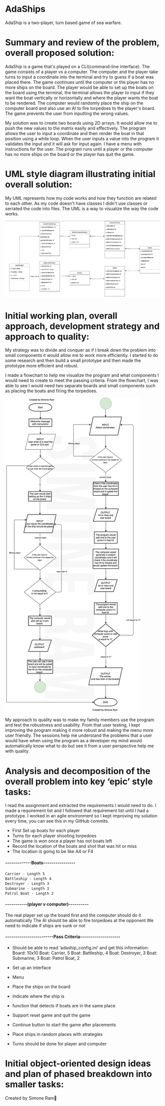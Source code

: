# AdaShips
AdaShip is a two-player, turn based game of sea warfare.


# Summary and review of the problem, overall proposed solution:
AdaShip is a game that's played on a CLI(command-line interface). The game consists of a player vs a computer. The computer and the player take turns to input a coordinate into the terminal and try to guess if a boat was placed there. The game continues until the computer or the player has no more ships on the board. The player would be able to set up the boats on the board using the terminal, the terminal allows the player to input if they want the boat vertically or horizontally and where the player wants the boat to be rendered. The computer would randomly place the ship on the computer board and also use an AI to fire torpedoes to the player's board. The game prevents the user from inputting the wrong values.


My solution was to create two boards using 2D arrays. It would allow me to push the new values to the matrix easily and effectively. The program allows the user to input a coordinate and then render the boat in that position using a while loop. When the user inputs a value into the program it validates the input and it will ask for input again. I have a menu with instructions for the user. The program runs until a player or the computer has no more ships on the board or the player has quit the game.

# UML style diagram illustrating initial overall solution:

My UML represents how my code works and how they function are related to each other. As my code doesn't have classes 
I didn't use classes or serrated the code into files. The UML is a way to visualize the way the code works.

![alt text](https://github.com/simtor/AdaShips/blob/main/Screenshot%202021-03-24%20at%2012.01.33.png)

# Initial working plan, overall approach, development strategy and approach to quality:
My strategy was to divide and conquer as if I break down the problem into small components it would allow me to work more efficiently. I started to do some research and then build a small prototype and then made the prototype more efficient and robust.

I made a flowchart to help me visualize the program and what components I would need to create to meet the passing criteria. From the flowchart, I was able to see I would need two separate boards and small components such as placing the boats and firing the torpedoes.

![alt text](https://github.com/simtor/AdaShips/blob/main/flowchart-BattleshipWM.jpg)

My approach to quality was to make my family members use the program and test the robustness and usability. From that user testing, I kept improving the program making it more robust and making the menu more user friendly. The sessions help me understand the problems that a user would have when using the program as a developer my mind would automatically know what to do but see it from a user perspective help me with quality.


# Analysis and decomposition of the overall problem into key ‘epic’ style tasks:
I read the assignment and extracted the requirements I would need to do.
I made a requirement list and I followed that requirement list until I had a prototype.
I worked in an agile environment so I kept improving my solution every time, you can see this in my GitHub commits.

- First Set up boats for each player 
- Turns for each player shooting torpedoes 
- The game is won once a player has not boats left 
- Record the location of the boats and shot that was hit or miss
- The location is going to  be like A4 or F4

####  -------------Boats----------------
    Carrier - Length 5
    Battleship - Length 4
    Destroyer - Length 3
    Submarine - Length 3
    Patrol Boat - Length 2

#### -----------(player v computer)----------
The real player set up the board first  and the computer should do it automatically
The AI should be able to fire torpedoes at the opponent 
We need to indicate if ships are sunk or not

####  ------------------------Pass Criteria--------------------
- Should be able to  read ‘adaship_config.ini’ and get this information:
Board: 10x10
Boat: Carrier, 5
Boat: Battleship, 4
Boat: Destroyer, 3
Boat: Submarine, 3
Boat: Patrol Boat, 2

- Set up an interface 
- Menu 
- Place the ships on the board 
- Indicate where the ship is
- function that detects if boats are in the same place 
- Support reset game and quit the game
- Continue button to  start the game after placements
- Place ships in random places with  strategies
- Turns should be done for player and computer 


# Initial object-oriented design ideas and plan of phased breakdown into smaller tasks:



Created by Simone Ram🐏
